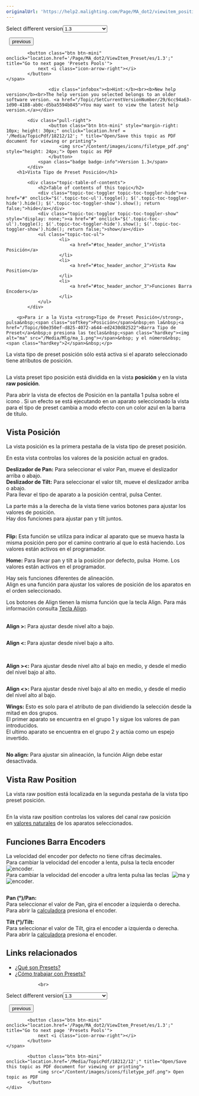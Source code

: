 ```yaml
---
originalUrl: 'https://help2.malighting.com/Page/MA_dot2/viewitem_position/es/1.3'
---
```


<div class="topic-navigation">

<div class="pull-right">
	<span class="pull-left">


<div class="pull-left">
<form action="/Topic/SetCurrentVersionNumber" class="form-inline" id="frmTagSelector" method="post">	<span class="form-mini">
		<div class="input-prepend"><span class="add-on">Select different version</span><select autocomplete="off" id="versionNumberId" name="versionNumberId" onchange="$(this).closest('#frmTagSelector').submit();" style="width: 120px;"><option value="">- latest -</option>
<option value="3">1.1</option>
<option value="7">1.2</option>
<option selected="selected" value="12">1.3</option>
<option value="16">1.5</option>
<option value="29">1.9</option>
</select></div>
		<input data-val="true" data-val-number="The field Int32 must be a number." data-val-required="The Int32 field is required." id="ProductId" name="ProductId" type="hidden" value="7">
		<input id="CurrentGuid" name="CurrentGuid" type="hidden" value="6cc94a63-1d90-4188-ab0c-d5ba5594b845">
	</span>
</form></div>&nbsp;	</span>
	<span class="pull-right" style="white-space: nowrap;">
			<button class="btn btn-mini" onclick="location.href='/Page/MA_dot2/window_PatchAndFixtureSchedule/es/1.3'; " title="Go to previous page 'Patch and Fixture Schedule'">
				<i class="icon-arrow-left"></i> previous
			</button>

			<button class="btn btn-mini" onclick="location.href='/Page/MA_dot2/ViewItem_Preset/es/1.3';" title="Go to next page 'Presets Pools'">
				next <i class="icon-arrow-right"></i> 
			</button>
	</span>
</div>
<div class="clear-fix" style="margin-bottom: 10px"></div>
</div>

					<div class="infobox"><b>Hint:</b><br><b>New help version</b><br>The help version you selected belongs to an older software version. <a href="/Topic/SetCurrentVersionNumber/29/6cc94a63-1d90-4188-ab0c-d5ba5594b845">You may want to view the latest help version.</a></div>

			<div class="pull-right">
					<button class="btn btn-mini" style="margin-right: 10px; height: 30px;" onclick="location.href = '/Media/TopicPdf/18212/12'; " title="Open/Save this topic as PDF document for viewing or printing">
						<img src="/Content/images/icons/filetype_pdf.png" style="height: 24px;"> Open topic as PDF
					</button>
				<span class="badge badge-info">Version 1.3</span>
			</div>
		<h1>Vista Tipo de Preset Posición</h1>

			<div class="topic-table-of-contents">
				<h2>Table of contents of this topic</h2>
				<div class="topic-toc-toggler topic-toc-toggler-hide"><a href="#" onclick="$('.topic-toc-ul').toggle(); $('.topic-toc-toggler-hide').hide(); $('.topic-toc-toggler-show').show(); return false;">hide</a></div>
				<div class="topic-toc-toggler topic-toc-toggler-show" style="display: none;"><a href="#" onclick="$('.topic-toc-ul').toggle(); $('.topic-toc-toggler-hide').show(); $('.topic-toc-toggler-show').hide(); return false;">show</a></div>
				<ul class="topic-toc-ul">
						<li>
							<a href="#toc_header_anchor_1">Vista Posición</a>
						</li>
						<li>
							<a href="#toc_header_anchor_2">Vista Raw Position</a>
						</li>
						<li>
							<a href="#toc_header_anchor_3">Funciones Barra Encoders</a>
						</li>
				</ul>
			</div>

		<p>Para ir a la Vista <strong>Tipo de Preset Posición</strong>, pulsa&nbsp;<span class="softkey">Posición</span>&nbsp;en la&nbsp;<a href="/Topic/60e350ef-d825-4072-a644-ed2430d82522">Barra Tipo de Preset</a>&nbsp;o presiona las teclas&nbsp;<span class="hardkey"><img alt="ma" src="/Media/Mlg/ma_1.png"></span>&nbsp; y el número&nbsp;<span class="hardkey">2</span>&nbsp;</p>

<p>La vista tipo de preset posición sólo está activa si el aparato seleccionado tiene atributos de posición.</p>

<p><img alt="" src="/Media/Image/Dot2_ViewsandWindows_PositionPresetTypeView11_1-0.PNG"></p>

<p>La vista preset tipo posición está dividida en la vista <strong>posición</strong> y en la vista <strong>raw posición</strong>.</p>

<p>Para abrir la vista de efectos de Posición en la pantalla 1 pulsa sobre el icono&nbsp;<img alt="" src="/Media/Image/Dot2_ViewsandWindows_ControlElements_TitleBar17_1-0.PNG">.&nbsp;Si un efecto se está ejecutando en un aparato seleccionado la vista para el tipo de&nbsp;preset&nbsp;cambia a modo efecto con un color azul en la barra de título.</p>

<a name="toc_header_anchor_1" id="toc_header_anchor_1" class="topic-toc-item"></a><h2>Vista Posición</h2>

<p>La vista posición es la primera pestaña de la vista tipo de preset posición.</p>

<p>En esta vista controlas los valores de la posición actual en grados.</p>

<p><strong>Deslizador de Pan:</strong> Para seleccionar el valor Pan, mueve el deslizador arriba o abajo.<br>
<strong>Deslizador de Tilt:</strong> Para seleccionar el valor tilt, mueve el deslizador arriba o abajo.<br>
Para llevar el tipo de aparato a la posición central, pulsa&nbsp;<span class="softkey">Center</span>.</p>

<p>La parte más a la derecha de la vista tiene varios botones para ajustar los valores de posición.<br>
Hay dos funciones para ajustar pan y tilt juntos.</p>

<p><br>
<img alt="" src="/Media/Image/Dot2_ViewsandWindows_PositionPresetTypeView01_1-0.PNG"><br>
<strong>Flip:</strong> Esta función se utiliza para indicar al aparato que se mueva hasta la misma posición pero por el camino contrario al que lo está haciendo. Los valores están activos en el programador.</p>

<p><img alt="" src="/Media/Image/Dot2_ViewsandWindows_PositionPresetTypeView02_1-0.PNG"><br>
<strong>Home:</strong>&nbsp;Para llevar pan y tilt a la posición por defecto, pulsa&nbsp;&nbsp;<span class="softkey">Home</span>. Los valores están activos en el programador.</p>

<p>Hay seis funciones diferentes de alineación.<br>
Align es una función para ajustar los valores de posición de los aparatos en el orden seleccionado.</p>

<p>Los botones de Align tienen la misma función que la tecla&nbsp;<span class="hardkey">Align</span>. Para más información consulta&nbsp;<a href="/Topic/653b1e1b-2bcd-4065-b918-bef12958ceb3">Tecla Align</a>.</p>

<p><br>
<strong>Align &gt;:</strong>&nbsp;Para ajustar desde nivel alto a bajo.</p>

<p><img alt="" src="/Media/Image/Dot2_ViewsandWindows_PositionPresetTypeView04_1-0.PNG"></p>

<p><strong>Align &lt;: </strong>Para ajustar desde nivel bajo a alto.</p>

<p><br>
<img alt="" src="/Media/Image/Dot2_ViewsandWindows_PositionPresetTypeView05_1-0.PNG"></p>

<p><strong>Align &gt;&lt;:</strong> Para ajustar desde nivel alto al bajo en medio, y desde el medio del nivel bajo al alto.</p>

<p><img alt="" src="/Media/Image/Dot2_ViewsandWindows_PositionPresetTypeView06_1-0.PNG"></p>

<p><strong>Align &lt;&gt;: </strong>Para ajustar desde nivel bajo al alto en medio, y desde el medio del nivel alto al bajo.</p>

<p><img alt="" src="/Media/Image/Dot2_ViewsandWindows_PositionPresetTypeView07_1-0.PNG"><br>
<strong>Wings:</strong>&nbsp;Esto es solo para el atributo de pan dividiendo la selección desde la mitad en dos grupos.<br>
El primer aparato se encuentra en el grupo 1 y sigue los valores de pan introducidos.<br>
El ultimo aparato se encuentra en el grupo 2 y actúa como un espejo invertido.</p>

<p><img alt="" src="/Media/Image/Dot2_ViewsandWindows_PositionPresetTypeView08_1-0.PNG"></p>

<p><strong>No align:</strong> Para ajustar sin alineación, la función Align debe estar desactivada.</p>

<a name="toc_header_anchor_2" id="toc_header_anchor_2" class="topic-toc-item"></a><h2>Vista Raw Position</h2>

<p>La vista raw position está localizada en la segunda pestaña de la vista tipo preset posición.</p>

<p><img alt="" src="/Media/Image/Dot2_ViewsandWindows_PositionPresetTypeView10_1-0.PNG"></p>

<p>En la vista raw position controlas los valores del canal raw posición en&nbsp;<a href="/Topic/bb882594-fcad-4b4a-b6c7-4ab7a20b088e">valores naturales</a>&nbsp;de los aparatos seleccionados.</p>

<a name="toc_header_anchor_3" id="toc_header_anchor_3" class="topic-toc-item"></a><h2>Funciones Barra Encoders</h2>

<p>La velocidad del encoder por defecto no tiene cifras decimales.<br>
Para cambiar la velocidad del encoder a lenta, pulsa la tecla encoder&nbsp;<span class="hardkey"><img alt="encoder" src="/Media/Mlg/encoder.png"></span>.<br>
Para cambiar la velocidad del encoder a ultra lenta pulsa las teclas&nbsp;&nbsp;<span class="hardkey"><img alt="ma" src="/Media/Mlg/ma.png"></span>&nbsp;y&nbsp;<span class="hardkey"><img alt="encoder" src="/Media/Mlg/encoder.png"></span>.</p>

<p><img alt="" src="/Media/Image/Dot2_ViewsandWindows_PositionPresetTypeView09_1-0.PNG"></p>

<p><strong>Pan (°)/Pan:</strong><br>
Para seleccionar el valor de Pan, gira el encoder a izquierda o derecha.<br>
Para abrir la&nbsp;<a href="/Topic/014d961b-8de1-4f48-92de-e6da3cc6a15f">calculadora</a>&nbsp;presiona el encoder.</p>

<p><strong>Tilt (°)/Tilt:</strong><br>
Para seleccionar el valor de Tilt, gira el encoder a izquierda o derecha.<br>
Para abrir la&nbsp;<a href="/Topic/014d961b-8de1-4f48-92de-e6da3cc6a15f">calculadora</a>&nbsp;presiona el encoder.</p>

<a name="toc_header_anchor_4" id="toc_header_anchor_4" class="topic-toc-item"></a><h2>Links relacionados</h2>

<ul>
	<li><a href="/Topic/740955a8-3b27-4e50-b35c-7a728c1d9c38">¿Qué son Presets?</a></li>
	<li><a href="/Topic/1d3c4f8d-0d36-44da-9f6d-fa91f0db3024">¿Cómo trabajar con Presets?</a></li>
</ul>


				<br>
<div class="topic-navigation">

<div class="pull-right">
	<span class="pull-left">


<div class="pull-left">
<form action="/Topic/SetCurrentVersionNumber" class="form-inline" id="frmTagSelector" method="post">	<span class="form-mini">
		<div class="input-prepend"><span class="add-on">Select different version</span><select autocomplete="off" id="versionNumberId" name="versionNumberId" onchange="$(this).closest('#frmTagSelector').submit();" style="width: 120px;"><option value="">- latest -</option>
<option value="3">1.1</option>
<option value="7">1.2</option>
<option selected="selected" value="12">1.3</option>
<option value="16">1.5</option>
<option value="29">1.9</option>
</select></div>
		<input data-val="true" data-val-number="The field Int32 must be a number." data-val-required="The Int32 field is required." id="ProductId" name="ProductId" type="hidden" value="7">
		<input id="CurrentGuid" name="CurrentGuid" type="hidden" value="6cc94a63-1d90-4188-ab0c-d5ba5594b845">
	</span>
</form></div>&nbsp;	</span>
	<span class="pull-right" style="white-space: nowrap;">
			<button class="btn btn-mini" onclick="location.href='/Page/MA_dot2/window_PatchAndFixtureSchedule/es/1.3'; " title="Go to previous page 'Patch and Fixture Schedule'">
				<i class="icon-arrow-left"></i> previous
			</button>

			<button class="btn btn-mini" onclick="location.href='/Page/MA_dot2/ViewItem_Preset/es/1.3';" title="Go to next page 'Presets Pools'">
				next <i class="icon-arrow-right"></i> 
			</button>
	</span>
</div>
	<div class="clear-fix"></div>
	<div class="pull-right">
	
			<button class="btn btn-mini" onclick="location.href='/Media/TopicPdf/18212/12';" title="Open/Save this topic as PDF document for viewing or printing">
				<img src="/Content/images/icons/filetype_pdf.png"> Open topic as PDF
			</button>
	</div>
<div class="clear-fix" style="margin-bottom: 10px"></div>
</div>

	
